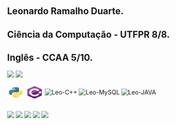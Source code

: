 ## Leonardo Ramalho Duarte.
## Ciência da Computação - UTFPR 8/8.
## Inglês - CCAA 5/10.



<div>
  <img height="180em" src="https://github-readme-stats.vercel.app/api?username=Duarte097&show_icons=true&theme=dark"/>
   <img height="180em" src="https://github-readme-stats.vercel.app/api/top-langs/?username=Duarte097&show_icons=true&theme=dark"/>
</div>

<div style="display: inline_block"><br>
  <img align="center" alt="Leo-Python" height="30" width="40" src="https://raw.githubusercontent.com/devicons/devicon/master/icons/python/python-original.svg">
  <img align="center" alt="Leo-Csharp" height="30" width="40" src="https://raw.githubusercontent.com/devicons/devicon/master/icons/csharp/csharp-original.svg">
  <img align="center" alt="Leo-C++" height="30" width="70" src="https://img.shields.io/badge/C%2B%2B-00599C?style=for-the-badge&logo=c%2B%2B&logoColor=white">
  <img align="center" alt="Leo-MySQL" height="30" width="70" src="https://img.shields.io/badge/MySQL-00000F?style=for-the-badge&logo=mysql&logoColor=white">
  <img align="center" alt="Leo-JAVA" height="30" width="70" src="https://img.shields.io/badge/Java-ED8B00?style=for-the-badge&logo=openjdk&logoColor=white">
</div>
  
  ##
 
<div> 
  <a href="https://www.instagram.com/duarte097/" target="_blank"><img src="https://img.shields.io/badge/-Instagram-%23E4405F?style=for-the-badge&logo=instagram&logoColor=white" target="_blank"></a>
  <a href="https://discord.gg/wagxzStdcR" target="_blank"><img src="https://img.shields.io/badge/Discord-7289DA?style=for-the-badge&logo=discord&logoColor=white" target="_blank"></a> 
  <a href = "GMAIL:duarte.1997@alunos.utfpr.edu.br"><img src="https://img.shields.io/badge/-Gmail-%23333?style=for-the-badge&logo=gmail&logoColor=white" target="_blank"></a>
  <a href="https://www.linkedin.com/in/leonardo-ramalho-duarte-a8aa29248/" target="_blank"><img src="https://img.shields.io/badge/-LinkedIn-%230077B5?style=for-the-badge&logo=linkedin&logoColor=white" target="_blank"></a> 
  <a href="E-MAIL:leo_r1089@hotmail.com" target="_blank"><img src="https://www.flaticon.com/br/icone-gratis/outlook_732223?term=outlook&page=1&position=5&origin=search&related_id=732223" target="_blank"></a> 
  
  
</div>
